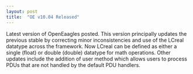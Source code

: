 ```yaml
---
layout: post
title:  "OE v10.04 Released"
---
```

Latest version of OpenEaagles posted. This version principally updates the previous stable by correcting minor inconsistencies and use of the LCreal datatype across the framework. Now LCreal can be defined as either a single (float) or double (double) datatype for math operations. Other updates include the addition of user method which allows users to process PDUs that are not handled by the default PDU handlers.
